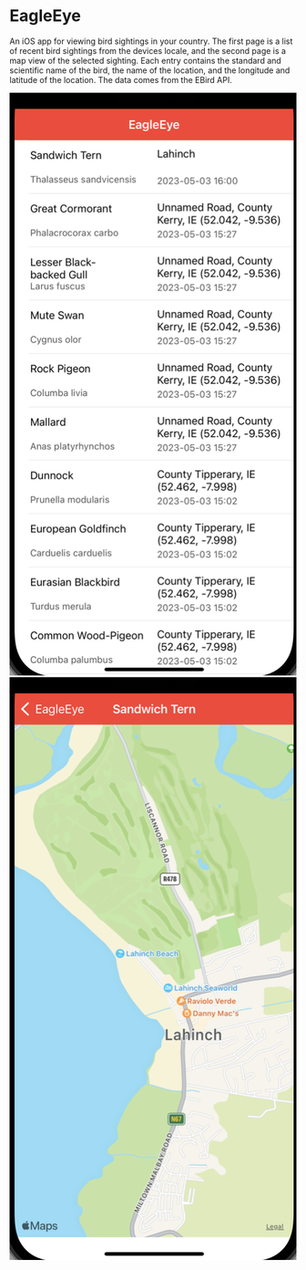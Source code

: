 # EagleEye  
An iOS app for viewing bird sightings in your country. The first page is a list of recent bird sightings from the devices locale, and the second page is a map view of the selected sighting. Each entry contains the standard and scientific name of the bird, the name of the location, and the longitude and latitude of the location. The data comes from the EBird API.  
  
  ![List of bird sightings](https://github.com/DGStatic/EagleEye/blob/main/images/Screen%20Shot%202023-05-03%20at%201.34.32%20PM.png)  
  ![Map view](https://github.com/DGStatic/EagleEye/blob/main/images/Screen%20Shot%202023-05-03%20at%201.34.57%20PM.png)
